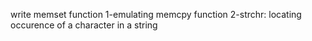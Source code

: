 write memset function
1-emulating memcpy function
2-strchr: locating occurence of a character in a string
